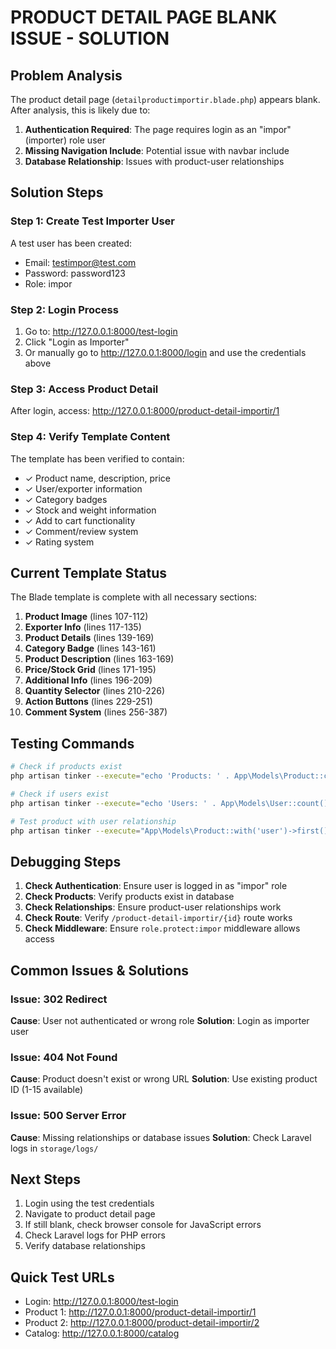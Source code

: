 # PRODUCT DETAIL PAGE BLANK ISSUE - SOLUTION

## Problem Analysis
The product detail page (`detailproductimportir.blade.php`) appears blank. After analysis, this is likely due to:

1. **Authentication Required**: The page requires login as an "impor" (importer) role user
2. **Missing Navigation Include**: Potential issue with navbar include
3. **Database Relationship**: Issues with product-user relationships

## Solution Steps

### Step 1: Create Test Importer User
A test user has been created:
- Email: testimpor@test.com
- Password: password123
- Role: impor

### Step 2: Login Process
1. Go to: http://127.0.0.1:8000/test-login
2. Click "Login as Importer" 
3. Or manually go to http://127.0.0.1:8000/login and use the credentials above

### Step 3: Access Product Detail
After login, access: http://127.0.0.1:8000/product-detail-importir/1

### Step 4: Verify Template Content
The template has been verified to contain:
- ✓ Product name, description, price
- ✓ User/exporter information  
- ✓ Category badges
- ✓ Stock and weight information
- ✓ Add to cart functionality
- ✓ Comment/review system
- ✓ Rating system

## Current Template Status
The Blade template is complete with all necessary sections:

1. **Product Image** (lines 107-112)
2. **Exporter Info** (lines 117-135) 
3. **Product Details** (lines 139-169)
4. **Category Badge** (lines 143-161)
5. **Product Description** (lines 163-169)
6. **Price/Stock Grid** (lines 171-195)
7. **Additional Info** (lines 196-209)
8. **Quantity Selector** (lines 210-226)
9. **Action Buttons** (lines 229-251)
10. **Comment System** (lines 256-387)

## Testing Commands
```bash
# Check if products exist
php artisan tinker --execute="echo 'Products: ' . App\Models\Product::count();"

# Check if users exist  
php artisan tinker --execute="echo 'Users: ' . App\Models\User::count();"

# Test product with user relationship
php artisan tinker --execute="App\Models\Product::with('user')->first();"
```

## Debugging Steps
1. **Check Authentication**: Ensure user is logged in as "impor" role
2. **Check Products**: Verify products exist in database
3. **Check Relationships**: Ensure product-user relationships work
4. **Check Route**: Verify `/product-detail-importir/{id}` route works
5. **Check Middleware**: Ensure `role.protect:impor` middleware allows access

## Common Issues & Solutions

### Issue: 302 Redirect
**Cause**: User not authenticated or wrong role
**Solution**: Login as importer user

### Issue: 404 Not Found  
**Cause**: Product doesn't exist or wrong URL
**Solution**: Use existing product ID (1-15 available)

### Issue: 500 Server Error
**Cause**: Missing relationships or database issues
**Solution**: Check Laravel logs in `storage/logs/`

## Next Steps
1. Login using the test credentials
2. Navigate to product detail page
3. If still blank, check browser console for JavaScript errors
4. Check Laravel logs for PHP errors
5. Verify database relationships

## Quick Test URLs
- Login: http://127.0.0.1:8000/test-login
- Product 1: http://127.0.0.1:8000/product-detail-importir/1
- Product 2: http://127.0.0.1:8000/product-detail-importir/2
- Catalog: http://127.0.0.1:8000/catalog
